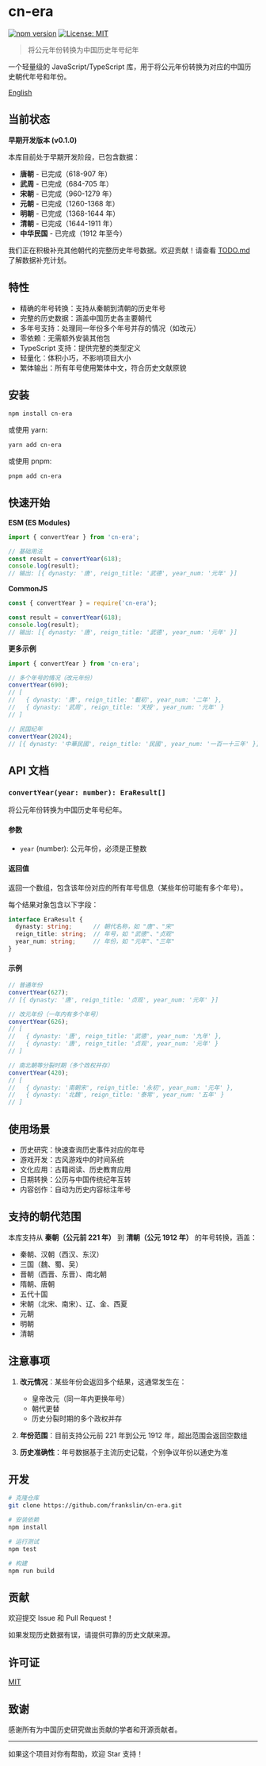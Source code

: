 # cn-era

[![npm version](https://badge.fury.io/js/cn-era.svg)](https://www.npmjs.com/package/cn-era)
[![License: MIT](https://img.shields.io/badge/License-MIT-yellow.svg)](https://opensource.org/licenses/MIT)

> 将公元年份转换为中国历史年号纪年

一个轻量级的 JavaScript/TypeScript 库，用于将公元年份转换为对应的中国历史朝代年号和年份。

[English](./README.md)

## 当前状态

**早期开发版本 (v0.1.0)**

本库目前处于早期开发阶段，已包含数据：
- **唐朝** - 已完成（618-907 年）
- **武周** - 已完成（684-705 年）
- **宋朝** - 已完成（960-1279 年）
- **元朝** - 已完成（1260-1368 年）
- **明朝** - 已完成（1368-1644 年）
- **清朝** - 已完成（1644-1911 年）
- **中华民国** - 已完成（1912 年至今）

我们正在积极补充其他朝代的完整历史年号数据。欢迎贡献！请查看 [TODO.md](TODO.md) 了解数据补充计划。

## 特性

- 精确的年号转换：支持从秦朝到清朝的历史年号
- 完整的历史数据：涵盖中国历史各主要朝代
- 多年号支持：处理同一年份多个年号并存的情况（如改元）
- 零依赖：无需额外安装其他包
- TypeScript 支持：提供完整的类型定义
- 轻量化：体积小巧，不影响项目大小
- 繁体输出：所有年号使用繁体中文，符合历史文献原貌

## 安装

```bash
npm install cn-era
```

或使用 yarn:

```bash
yarn add cn-era
```

或使用 pnpm:

```bash
pnpm add cn-era
```

## 快速开始

**ESM (ES Modules)**

```javascript
import { convertYear } from 'cn-era';

// 基础用法
const result = convertYear(618);
console.log(result);
// 输出: [{ dynasty: '唐', reign_title: '武德', year_num: '元年' }]
```

**CommonJS**

```javascript
const { convertYear } = require('cn-era');

const result = convertYear(618);
console.log(result);
// 输出: [{ dynasty: '唐', reign_title: '武德', year_num: '元年' }]
```

**更多示例**

```javascript
import { convertYear } from 'cn-era';

// 多个年号的情况（改元年份）
convertYear(690);
// [
//   { dynasty: '唐', reign_title: '載初', year_num: '二年' },
//   { dynasty: '武周', reign_title: '天授', year_num: '元年' }
// ]

// 民国纪年
convertYear(2024);
// [{ dynasty: '中華民國', reign_title: '民國', year_num: '一百一十三年' }]
```

## API 文档

### `convertYear(year: number): EraResult[]`

将公元年份转换为中国历史年号纪年。

#### 参数

- `year` (number): 公元年份，必须是正整数

#### 返回值

返回一个数组，包含该年份对应的所有年号信息（某些年份可能有多个年号）。

每个结果对象包含以下字段：

```typescript
interface EraResult {
  dynasty: string;      // 朝代名称，如 "唐"、"宋"
  reign_title: string;  // 年号，如 "武德"、"贞观"
  year_num: string;     // 年份，如 "元年"、"三年"
}
```

#### 示例

```javascript
// 普通年份
convertYear(627);
// [{ dynasty: '唐', reign_title: '贞观', year_num: '元年' }]

// 改元年份（一年内有多个年号）
convertYear(626);
// [
//   { dynasty: '唐', reign_title: '武德', year_num: '九年' },
//   { dynasty: '唐', reign_title: '贞观', year_num: '元年' }
// ]

// 南北朝等分裂时期（多个政权并存）
convertYear(420);
// [
//   { dynasty: '南朝宋', reign_title: '永初', year_num: '元年' },
//   { dynasty: '北魏', reign_title: '泰常', year_num: '五年' }
// ]
```

## 使用场景

- 历史研究：快速查询历史事件对应的年号
- 游戏开发：古风游戏中的时间系统
- 文化应用：古籍阅读、历史教育应用
- 日期转换：公历与中国传统纪年互转
- 内容创作：自动为历史内容标注年号

## 支持的朝代范围

本库支持从 **秦朝（公元前 221 年）** 到 **清朝（公元 1912 年）** 的年号转换，涵盖：

- 秦朝、汉朝（西汉、东汉）
- 三国（魏、蜀、吴）
- 晋朝（西晋、东晋）、南北朝
- 隋朝、唐朝
- 五代十国
- 宋朝（北宋、南宋）、辽、金、西夏
- 元朝
- 明朝
- 清朝

## 注意事项

1. **改元情况**：某些年份会返回多个结果，这通常发生在：
   - 皇帝改元（同一年内更换年号）
   - 朝代更替
   - 历史分裂时期的多个政权并存

2. **年份范围**：目前支持公元前 221 年到公元 1912 年，超出范围会返回空数组

3. **历史准确性**：年号数据基于主流历史记载，个别争议年份以通史为准

## 开发

```bash
# 克隆仓库
git clone https://github.com/frankslin/cn-era.git

# 安装依赖
npm install

# 运行测试
npm test

# 构建
npm run build
```

## 贡献

欢迎提交 Issue 和 Pull Request！

如果发现历史数据有误，请提供可靠的历史文献来源。

## 许可证

[MIT](LICENSE)

## 致谢

感谢所有为中国历史研究做出贡献的学者和开源贡献者。

---

如果这个项目对你有帮助，欢迎 Star 支持！
